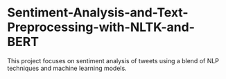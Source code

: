 # Sentiment-Analysis-and-Text-Preprocessing-with-NLTK-and-BERT
This project focuses on sentiment analysis of tweets using a blend of NLP techniques and machine learning models.
